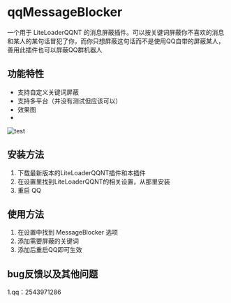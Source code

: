 # qqMessageBlocker
一个用于 LiteLoaderQQNT 的消息屏蔽插件。可以按关键词屏蔽你不喜欢的消息和某人的某句话冒犯了你，而你只想屏蔽这句话而不是使用QQ自带的屏蔽某人，善用此插件也可以屏蔽QQ群机器人
## 功能特性
- 支持自定义关键词屏蔽
- 支持多平台（并没有测试但应该可以）
- 效果图
- 
![test](https://github.com/user-attachments/assets/9eef9ed0-dccd-49f2-85b8-70f67a49058e)


## 安装方法
1. 下载最新版本的LiteLoaderQQNT插件和本插件
3. 在设置里找到LiteLoaderQQNT的相关设置，从那里安装 
4. 重启 QQ
## 使用方法
1. 在设置中找到 MessageBlocker 选项
2. 添加需要屏蔽的关键词
3. 添加后重启QQ即可生效
## bug反馈以及其他问题
1.qq：2543971286
